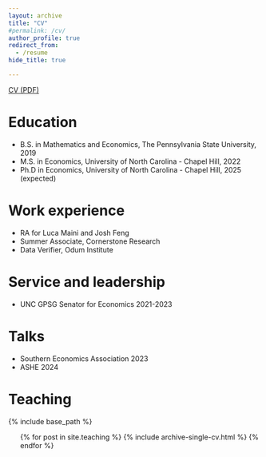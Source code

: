 ```yaml
---
layout: archive
title: "CV"
#permalink: /cv/
author_profile: true
redirect_from:
  - /resume
hide_title: true

---
```


[CV (PDF)](http://iphadke.github.io/files/CV_Phadke_AcademicAug2024.pdf)

Education
======
* B.S. in Mathematics and Economics, The Pennsylvania State University, 2019
* M.S. in Economics, University of North Carolina - Chapel Hill, 2022
* Ph.D in Economics, University of North Carolina - Chapel Hill, 2025 (expected)

Work experience
======
* RA for Luca Maini and Josh Feng
* Summer Associate, Cornerstone Research
* Data Verifier, Odum Institute

Service and leadership
======
* UNC GPSG Senator for Economics 2021-2023

Talks
======
* Southern Economics Association 2023
* ASHE 2024

Teaching
======
{% include base_path %}

  <ul>{% for post in site.teaching %}
    {% include archive-single-cv.html %}
  {% endfor %}</ul>



<!----
{% include base_path %}

* Summer 2015: Research Assistant
  * Github University
  * Duties included: Tagging issues
  * Supervisor: Professor Git

* Fall 2015: Research Assistant
  * Github University
  * Duties included: Merging pull requests
  * Supervisor: Professor Hub
  
Skills
======
* Skill 1 - !
* Skill 2
  * Sub-skill 2.1
  * Sub-skill 2.2
  * Sub-skill 2.3
* Skill 3

Publications
======
  <ul>{% for post in site.publications %}
    {% include archive-single-cv.html %}
  {% endfor %}</ul>
  
Talks
======
  <ul>{% for post in site.talks %}
    {% include archive-single-talk-cv.html %}
  {% endfor %}</ul>
  
Teaching
======
  <ul>{% for post in site.teaching %}
    {% include archive-single-cv.html %}
  {% endfor %}</ul>
  
Service and leadership
======
UNC GPSG Senator for Economics 2021-2023

Talks
======
* Southern Economics Association 2023
* ASHE 2024
<!---
  <ul>{% for post in site.talks %}
    {% include archive-single-talk-cv.html %}
  {% endfor %}</ul>
--->

